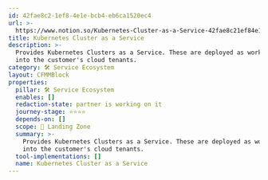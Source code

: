 ```yaml
---
id: 42fae8c2-1ef8-4e1e-bcb4-eb6ca1520ec4
url: >-
  https://www.notion.so/Kubernetes-Cluster-as-a-Service-42fae8c21ef84e1ebcb4eb6ca1520ec4
title: Kubernetes Cluster as a Service
description: >-
  Provides Kubernetes Clusters as a Service. These are deployed as workloads
  into the customer's cloud tenants.
category: 🛠 Service Ecosystem
layout: CFMMBlock
properties:
  pillar: 🛠 Service Ecosystem
  enables: []
  redaction-state: partner is working on it
  journey-stage: ⭐️⭐️⭐️⭐️
  depends-on: []
  scope: 🛬 Landing Zone
  summary: >-
    Provides Kubernetes Clusters as a Service. These are deployed as workloads
    into the customer's cloud tenants.
  tool-implementations: []
  name: Kubernetes Cluster as a Service
---
```


